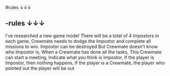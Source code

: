 #rules ↓↓↓

-rules ↓↓↓
-----------------------------------------------------------------------------------------------------------------------------------------------------------------
I've researched a new game mode!
There will be a total of 4 Impostors in each game,
Crewmate needs to dodge the Impostor and complete all missions to win.
Impostor can be destroyed
But Crewmate doesn't know who Impostor is,
When a Crewmate has done all the tasks,
This Crewmate can start a meeting,
Indicate what you think is Impostor,
If the player is Impostor, then nothing happens,
If the player is a Crewmate, the player who pointed out the player will be out
